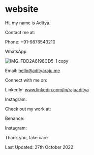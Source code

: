# website
Hi, my name is Aditya.

Contact me at:

Phone: +91-9876543210

WhatsApp:

![IMG_FDD2A6198CD5-1 copy](https://user-images.githubusercontent.com/101379574/198302802-7f58ad4f-07da-4a43-a4e3-a0f204af3d1a.jpeg)

Email: [hello@adityaraju.me](mailto:hello@adityaraju.me)

Connect with me on:

LinkedIn: www.linkedin.com/in/rajuaditya

Instagram:

Check out my work at:

Behance:

Instagram:

Thank you, take care

Last Updated: 27th October 2022
